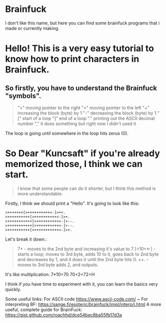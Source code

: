 # Brainfuck
I don't like this name, but here you can find some brainfuck programs that i made or currently making.

# **Hello!** This is a very easy tutorial to know how to print characters in Brainfuck.

## So firstly, you have to understand the Brainfuck "symbols".

> ">" moving pointer to the right
 "<" moving pointer to the left
 "+" increasing the block (byte) by 1
 "-" decreasing the block (byte) by 1
 "[" start of a loop
 "]" end of a loop
 "." printing out the ASCII decimal number
 "," it does something but right now I 
   didn't used it

The loop is going until somewhere in the loop hits zerus (0).

# So Dear "Kuncsaft" if you're already memorized those, I think we can start.

> I know that some people can do it shorter, but I think this method is more understandable.

Firstly, I think we should print a "Hello". It's going to look like this:

```
>+++++++[>++++++++++<-]>++.
>++++++++++[>++++++++++<-]>+.
>+++++++++++[>++++++++++<-]>--.
>+++++++++++[>++++++++++<-]>--.
>++++++++++[>+++++++++++<-]>+.
```
Let's break it down.:
>7+ - moves to the 2nd byte and increasing it's value to 7
[>10+<-] - starts a loop; moves to 3rd byte, adds 10 to it, goes back to 2nd byte and decreases by 1, and it does it until the 2nd byte hits 0.
>++. - moves to 3rd byte adds 2, and outputs.

It's like multiplication:
7*10=70
70+2=72=H

I think if you have time to experiment with it, you can learn the basics very quickly.

Some useful links:
For ASCII code
https://www.ascii-code.com/  ~
For interpreting BF:
https://sange.fi/esoteric/brainfuck/impl/interp/i.html
A more useful, complete guide for BrainFuck:
https://gist.github.com/roachhd/dce54bec8ba55fb17d3a